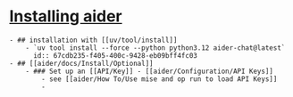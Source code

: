 # [Installing aider](https://aider.chat/docs/install.html)
	- ## installation with [[uv/tool/install]]
		- `uv tool install --force --python python3.12 aider-chat@latest`
		  id:: 67cdb235-f405-400c-9428-eb09bff4fc03
	- ## [[aider/docs/Install/Optional]]
		- ### Set up an [[API/Key]] - [[aider/Configuration/API Keys]]
			- see [[aider/How To/Use mise and op run to load API Keys]]
			-